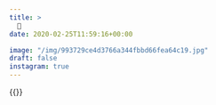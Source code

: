 ```yaml
---
title: >
  🌊
date: 2020-02-25T11:59:16+00:00

image: "/img/993729ce4d3766a344fbbd66fea64c19.jpg"
draft: false
instagram: true
---
```


{{<photo src="/img/993729ce4d3766a344fbbd66fea64c19.jpg">}}
